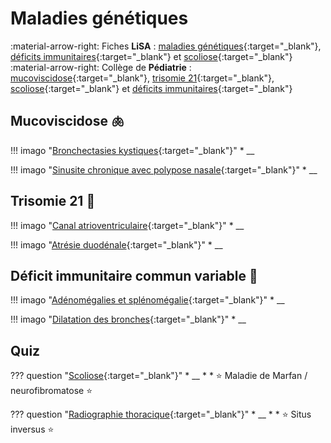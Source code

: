 # Maladies génétiques

:material-arrow-right: Fiches **LiSA** : [maladies génétiques](https://livret.uness.fr/lisa/2024/Sp%C3%A9cificit%C3%A9s_des_maladies_g%C3%A9n%C3%A9tiques._(voir_item_9)){:target="_blank"}, [déficits immunitaires](https://livret.uness.fr/lisa/2024/D%C3%A9ficit_immunitaire){:target="_blank"} et [scoliose](https://livret.uness.fr/lisa/2024/Suivi_d%E2%80%99un_nourrisson,_d%E2%80%99un_enfant_et_d%E2%80%99un_adolescent_normal._D%C3%A9pistage_des_anomalies_orthop%C3%A9diques,_des_troubles_visuels,_auditifs_et_dentaires._Examens_de_sant%C3%A9_obligatoires._M%C3%A9decine_scolaire._Mortalit%C3%A9_et_morbidit%C3%A9_infantiles){:target="_blank"}    
:material-arrow-right: Collège de **Pédiatrie** : [mucoviscidose](https://www.pedia-univ.fr/deuxieme-cycle/referentiel/pneumologie-cardiologie/mucoviscidose-lenfant){:target="_blank"}, [trisomie 21](https://www.pedia-univ.fr/deuxieme-cycle/referentiel/enfant-vulnerable-genetique/trisomie-21){:target="_blank"}, [scoliose](https://www.pedia-univ.fr/deuxieme-cycle/referentiel/croissance-developpement/depistages-lenfant#d-deformations-du-rachis-de-l-enfant-et-de-l-adolescent){:target="_blank"} et [déficits immunitaires](https://www.pedia-univ.fr/deuxieme-cycle/referentiel/hematologie-cancerologie/deficits-immunitaires-hereditaires){:target="_blank"}


## Mucoviscidose :lungs:

!!! imago "[Bronchectasies kystiques](){:target="_blank"}"
    * __

!!! imago "[Sinusite chronique avec polypose nasale](){:target="_blank"}"
    * __


## Trisomie 21 :brain:

!!! imago "[Canal atrioventriculaire](){:target="_blank"}"
    * __

!!! imago "[Atrésie duodénale](){:target="_blank"}"
    * __


## Déficit immunitaire commun variable :microbe:

!!! imago "[Adénomégalies et splénomégalie](){:target="_blank"}"
    * __

!!! imago "[Dilatation des bronches](){:target="_blank"}"
    * __


## Quiz

??? question "[Scoliose](){:target="_blank"}"
    * __
    *
    * :star: Maladie de Marfan / neurofibromatose :star:


??? question "[Radiographie thoracique](){:target="_blank"}"
    * __
    *
    * :star: Situs inversus :star:

